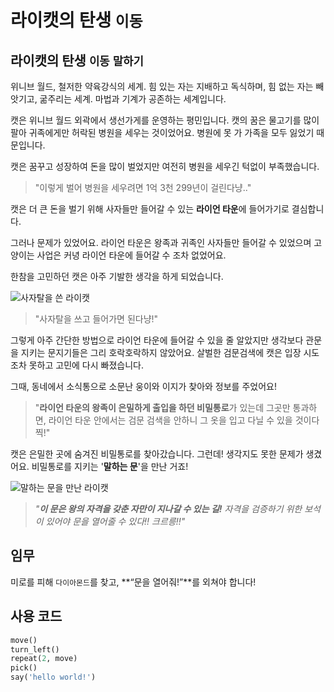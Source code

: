 # 라이캣의 탄생 `이동`

## 라이캣의 탄생 `이동` `말하기`

위니브 월드, 철저한 약육강식의 세계. 힘 있는 자는 지배하고 독식하며, 힘 없는 자는 빼앗기고, 굶주리는 세계. 마법과 기계가 공존하는 세계입니다.

캣은 위니브 월드 외곽에서 생선가게를 운영하는 평민입니다. 캣의 꿈은 물고기를 많이 팔아 귀족에게만 허락된 병원을 세우는 것이었어요. 병원에 못 가 가족을 모두 잃었기 때문입니다.

캣은 꿈꾸고 성장하여 돈을 많이 벌었지만 여전히 병원을 세우긴 턱없이 부족했습니다.

> "이렇게 벌어 병원을 세우려면 1억 3천 299년이 걸린다냥.."

캣은 더 큰 돈을 벌기 위해 사자들만 들어갈 수 있는 **라이언 타운**에 들어가기로 결심합니다.

그러나 문제가 있었어요. 라이언 타운은 왕족과 귀족인 사자들만 들어갈 수 있었으며 고양이는 사업은 커녕 라이언 타운에 들어갈 수 조차 없었어요.

한참을 고민하던 캣은 아주 기발한 생각을 하게 되었습니다.

![사자탈을 쓴 라이캣](./story1-1.png)

> "사자탈을 쓰고 들어가면 된다냥!"

그렇게 아주 간단한 방법으로 라이언 타운에 들어갈 수 있을 줄 알았지만 생각보다 관문을 지키는 문지기들은 그리 호락호락하지 않았어요. 살벌한 검문검색에 캣은 입장 시도 조차 못하고 고민에 다시 빠졌습니다.

그때, 동네에서 소식통으로 소문난 웅이와 이지가 찾아와 정보를 주었어요!

> "**라이언 타운의 왕족이 은밀하게 출입을 하던 비밀통로**가 있는데 그곳만 통과하면, 라이언 타운 안에서는 검문 검색을 안하니 그 옷을 입고 다닐 수 있을 것이다 찍!"

캣은 은밀한 곳에 숨겨진 비밀통로를 찾아갔습니다. 그런데! 생각지도 못한 문제가 생겼어요. 비밀통로를 지키는 '**말하는 문**'을 만난 거죠!

![말하는 문을 만난 라이캣](./story1-2.png)

> *"**이 문은 왕의 자격을 갖춘 자만이 지나갈 수 있는 길!** 자격을 검증하기 위한 보석이 있어야 문을 열어줄 수 있다!! 크르릉!!"*

## 임무

미로를 피해 `다이아몬드`를 찾고, **“문을 열어줘!”**를 외쳐야 합니다!

## 사용 코드

```python
move()
turn_left()
repeat(2, move)
pick()
say('hello world!')
```
